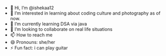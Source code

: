 - 👋 Hi, I’m @ishekaa12
- 👀 I’m interested in learning about coding culture and photography as of now.
- 🌱 I’m currently learning DSA via java 
- 💞️ I’m looking to collaborate on real life situations 
- 📫 How to reach me 
- 😄 Pronouns: she/her
- ⚡ Fun fact: i can play guitar 

<!---
ishekaa12/ishekaa12 is a ✨ special ✨ repository because its `README.md` (this file) appears on your GitHub profile.
You can click the Preview link to take a look at your changes.
--->
